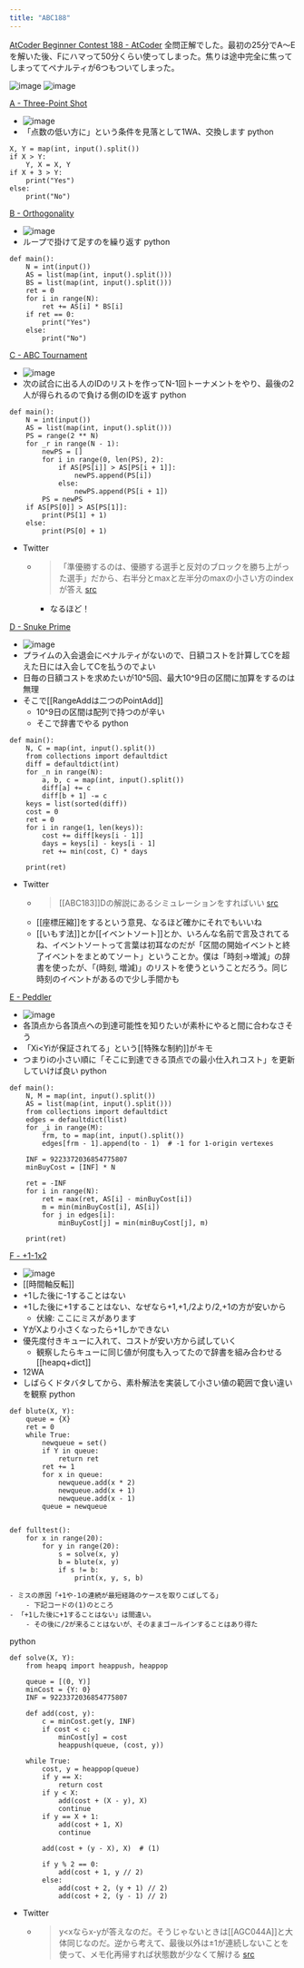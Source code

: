 ```yaml
---
title: "ABC188"
---
```


[AtCoder Beginner Contest 188 - AtCoder](https://atcoder.jp/contests/abc188)
全問正解でした。最初の25分でA〜Eを解いた後、Fにハマって50分くらい使ってしまった。焦りは途中完全に焦ってしまっててペナルティが6つもついてしまった。

![image](https://gyazo.com/c4d11f9ce3d61e26fe505cf52f0fcaeb/thumb/1000)
![image](https://gyazo.com/4609564a3c452f696c5c8b8ae80f176e/thumb/1000)

[A - Three-Point Shot](https://atcoder.jp/contests/abc188/tasks/abc188_a)
- ![image](https://gyazo.com/9440dcf0419562d1b705b2004be36511/thumb/1000)
- 「点数の低い方に」という条件を見落として1WA、交換します
python

```
X, Y = map(int, input().split())
if X > Y:
    Y, X = X, Y
if X + 3 > Y:
    print("Yes")
else:
    print("No")
```


[B - Orthogonality](https://atcoder.jp/contests/abc188/tasks/abc188_b)
- ![image](https://gyazo.com/d780c78a7d0081ce919dd80c915291da/thumb/1000)
- ループで掛けて足すのを繰り返す
python

```
def main():
    N = int(input())
    AS = list(map(int, input().split()))
    BS = list(map(int, input().split()))
    ret = 0
    for i in range(N):
        ret += AS[i] * BS[i]
    if ret == 0:
        print("Yes")
    else:
        print("No")
```


[C - ABC Tournament](https://atcoder.jp/contests/abc188/tasks/abc188_c)
- ![image](https://gyazo.com/0b911fc8e109fee21c9c592e6e26e671/thumb/1000)
- 次の試合に出る人のIDのリストを作ってN-1回トーナメントをやり、最後の2人が得られるので負ける側のIDを返す
python

```
def main():
    N = int(input())
    AS = list(map(int, input().split()))
    PS = range(2 ** N)
    for _r in range(N - 1):
        newPS = []
        for i in range(0, len(PS), 2):
            if AS[PS[i]] > AS[PS[i + 1]]:
                newPS.append(PS[i])
            else:
                newPS.append(PS[i + 1])
        PS = newPS
    if AS[PS[0]] > AS[PS[1]]:
        print(PS[1] + 1)
    else:
        print(PS[0] + 1)
```

- Twitter
    - > 「準優勝するのは、優勝する選手と反対のブロックを勝ち上がった選手」だから、右半分とmaxと左半分のmaxの小さい方のindexが答え [src](https://twitter.com/kyopro_friends/status/1348264284417978369)
        - なるほど！

[D - Snuke Prime](https://atcoder.jp/contests/abc188/tasks/abc188_d)
- ![image](https://gyazo.com/9e383b268bf227d379e4cef649a273e1/thumb/1000)
- プライムの入会退会にペナルティがないので、日額コストを計算してCを超えた日には入会してCを払うのでよい
- 日毎の日額コストを求めたいが10^5回、最大10^9日の区間に加算をするのは無理
- そこで[[RangeAddは二つのPointAdd]]
    - 10^9日の区間は配列で持つのが辛い
    - そこで辞書でやる
python

```
def main():
    N, C = map(int, input().split())
    from collections import defaultdict
    diff = defaultdict(int)
    for _n in range(N):
        a, b, c = map(int, input().split())
        diff[a] += c
        diff[b + 1] -= c
    keys = list(sorted(diff))
    cost = 0
    ret = 0
    for i in range(1, len(keys)):
        cost += diff[keys[i - 1]]
        days = keys[i] - keys[i - 1]
        ret += min(cost, C) * days

    print(ret)
```

- Twitter
    - > [[ABC183]]Dの解説にあるシミュレーションをすればいい [src](https://twitter.com/kyopro_friends/status/1348264284417978369)
    - [[座標圧縮]]をするという意見、なるほど確かにそれでもいいね
    - [[いもす法]]とか[[イベントソート]]とか、いろんな名前で言及されてるね、イベントソートって言葉は初耳なのだが「区間の開始イベントと終了イベントをまとめてソート」ということか。僕は「時刻→増減」の辞書を使ったが、「(時刻, 増減)」のリストを使うということだろう。同じ時刻のイベントがあるので少し手間かも

[E - Peddler](https://atcoder.jp/contests/abc188/tasks/abc188_e)
- ![image](https://gyazo.com/643399598cd75f589f09039a4773f7d8/thumb/1000)
- 各頂点から各頂点への到達可能性を知りたいが素朴にやると間に合わなさそう
- 「Xi<Yiが保証されてる」という[[特殊な制約]]がキモ
- つまりiの小さい順に「そこに到達できる頂点での最小仕入れコスト」を更新していけば良い
python

```
def main():
    N, M = map(int, input().split())
    AS = list(map(int, input().split()))
    from collections import defaultdict
    edges = defaultdict(list)
    for _i in range(M):
        frm, to = map(int, input().split())
        edges[frm - 1].append(to - 1)  # -1 for 1-origin vertexes

    INF = 9223372036854775807
    minBuyCost = [INF] * N

    ret = -INF
    for i in range(N):
        ret = max(ret, AS[i] - minBuyCost[i])
        m = min(minBuyCost[i], AS[i])
        for j in edges[i]:
            minBuyCost[j] = min(minBuyCost[j], m)

    print(ret)
```


[F - +1-1x2](https://atcoder.jp/contests/abc188/tasks/abc188_f)
- ![image](https://gyazo.com/2f312cac88ff2f3803637e6be88c1ff5/thumb/1000)
- [[時間軸反転]]
- +1した後に-1することはない
- +1した後に+1することはない、なぜなら+1,+1,/2より/2,+1の方が安いから
    - 伏線: ここにミスがあります
- YがXより小さくなったら+1しかできない
- 優先度付きキューに入れて、コストが安い方から試していく
    - 観察したらキューに同じ値が何度も入ってたので辞書を組み合わせる [[heapq+dict]]
- 12WA
- しばらくドタバタしてから、素朴解法を実装して小さい値の範囲で食い違いを観察
python

```
def blute(X, Y):
    queue = {X}
    ret = 0
    while True:
        newqueue = set()
        if Y in queue:
            return ret
        ret += 1
        for x in queue:
            newqueue.add(x * 2)
            newqueue.add(x + 1)
            newqueue.add(x - 1)
        queue = newqueue


def fulltest():
    for x in range(20):
        for y in range(20):
            s = solve(x, y)
            b = blute(x, y)
            if s != b:
                print(x, y, s, b)
```

    - ミスの原因「+1や-1の連続が最短経路のケースを取りこぼしてる」
        - 下記コードの(1)のところ
    - 「+1した後に+1することはない」は間違い。
        - その後に/2が来ることはないが、そのままゴールインすることはあり得た
python

```
def solve(X, Y):
    from heapq import heappush, heappop

    queue = [(0, Y)]
    minCost = {Y: 0}
    INF = 9223372036854775807

    def add(cost, y):
        c = minCost.get(y, INF)
        if cost < c:
            minCost[y] = cost
            heappush(queue, (cost, y))

    while True:
        cost, y = heappop(queue)
        if y == X:
            return cost
        if y < X:
            add(cost + (X - y), X)
            continue
        if y == X + 1:
            add(cost + 1, X)
            continue

        add(cost + (y - X), X)  # (1)

        if y % 2 == 0:
            add(cost + 1, y // 2)
        else:
            add(cost + 2, (y + 1) // 2)
            add(cost + 2, (y - 1) // 2)
```

- Twitter
    - >  y<xならx-yが答えなのだ。そうじゃないときは[[AGC044A]]と大体同じなのだ。逆から考えて、最後以外は±1が連続しないことを使って、メモ化再帰すれば状態数が少なくて解ける [src](https://twitter.com/kyopro_friends/status/1348264284417978369)

